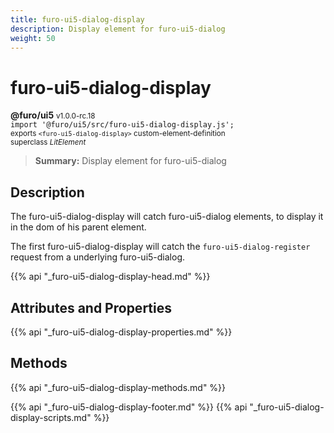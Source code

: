 ```yaml
---
title: furo-ui5-dialog-display
description: Display element for furo-ui5-dialog
weight: 50
---
```


# furo-ui5-dialog-display
**@furo/ui5** <small>v1.0.0-rc.18</small>
<br>`import '@furo/ui5/src/furo-ui5-dialog-display.js';`<small>
<br>exports `<furo-ui5-dialog-display>` custom-element-definition
<br>superclass *LitElement*</small>

> **Summary:** Display element for furo-ui5-dialog

## Description

The furo-ui5-dialog-display will catch furo-ui5-dialog elements, to display it in the dom of his parent element.

The first furo-ui5-dialog-display will catch the `furo-ui5-dialog-register` request from a underlying furo-ui5-dialog.

{{% api "_furo-ui5-dialog-display-head.md" %}}

## Attributes and Properties
{{% api "_furo-ui5-dialog-display-properties.md" %}}



## Methods
{{% api "_furo-ui5-dialog-display-methods.md" %}}





{{% api "_furo-ui5-dialog-display-footer.md" %}}
{{% api "_furo-ui5-dialog-display-scripts.md" %}}
